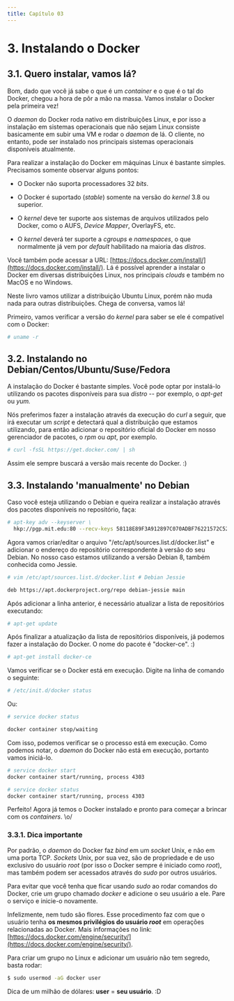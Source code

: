 ```yaml
---
title: Capítulo 03
---
```


# 3. Instalando o Docker

## 3.1. Quero instalar, vamos lá?

Bom, dado que você já sabe o que é um *container* e o que é o tal do
Docker, chegou a hora de pôr a mão na massa. Vamos instalar o Docker
pela primeira vez!

O *daemon* do Docker roda nativo em distribuições Linux, e por isso a
instalação em sistemas operacionais que não sejam Linux consiste
basicamente em subir uma VM e rodar o *daemon* de lá. O cliente, no
entanto, pode ser instalado nos principais sistemas operacionais
disponíveis atualmente.

Para realizar a instalação do Docker em máquinas Linux é bastante
simples. Precisamos somente observar alguns pontos:

-   O Docker não suporta processadores 32 *bits*.

-   O Docker é suportado (*stable*) somente na versão do *kernel* 3.8 ou superior.

-   O *kernel* deve ter suporte aos sistemas de arquivos utilizados pelo Docker, como o AUFS, *Device Mapper*, OverlayFS, etc.

-   O *kernel* deverá ter suporte a *cgroups* e *namespaces*, o que normalmente já vem por *default* habilitado na maioria das *distros*.

Você também pode acessar a URL:
[https://docs.docker.com/install/](https://docs.docker.com/install/).
Lá é possível aprender a instalar o Docker em diversas distribuições
Linux, nos principais *clouds* e também no MacOS e no Windows.

Neste livro vamos utilizar a distribuição Ubuntu Linux, porém não muda
nada para outras distribuições. Chega de conversa, vamos lá!

Primeiro, vamos verificar a versão do *kernel* para saber se ele é
compatível com o Docker:

```bash
# uname -r
```

## 3.2. Instalando no Debian/Centos/Ubuntu/Suse/Fedora

A instalação do Docker é bastante simples. Você pode optar por
instalá-lo utilizando os pacotes disponíveis para sua *distro* -- por
exemplo, o *apt-get* ou *yum.*

Nós preferimos fazer a instalação através da execução do *curl* a
seguir, que irá executar um *script* e detectará qual a distribuição que
estamos utilizando, para então adicionar o repositório oficial do Docker
em nosso gerenciador de pacotes, o *rpm* ou *apt*, por exemplo.

```bash
# curl -fsSL https://get.docker.com/ | sh
```

Assim ele sempre buscará a versão mais recente do Docker. :)

## 3.3. Instalando 'manualmente' no Debian

Caso você esteja utilizando o Debian e queira realizar a instalação
através dos pacotes disponíveis no repositório, faça:

```bash
# apt-key adv --keyserver \
  hkp://pgp.mit.edu:80 --recv-keys 58118E89F3A912897C070ADBF76221572C52609D
```

Agora vamos criar/editar o arquivo "/etc/apt/sources.list.d/docker.list"
e adicionar o endereço do repositório correspondente à versão do seu
Debian. No nosso caso estamos utilizando a versão Debian 8, também
conhecida como Jessie.

```bash
# vim /etc/apt/sources.list.d/docker.list # Debian Jessie

deb https://apt.dockerproject.org/repo debian-jessie main
```

Após adicionar a linha anterior, é necessário atualizar a lista de
repositórios executando:

```bash
# apt-get update
```

Após finalizar a atualização da lista de repositórios disponíveis, já
podemos fazer a instalação do Docker. O nome do pacote é "docker-ce". :)

```bash
# apt-get install docker-ce
```

Vamos verificar se o Docker está em execução. Digite na linha de comando
o seguinte:

```bash
# /etc/init.d/docker status
```

Ou:

```bash
# service docker status

docker container stop/waiting
```

Com isso, podemos verificar se o processo está em execução. Como podemos
notar, o *daemon* do Docker não está em execução, portanto vamos
iniciá-lo.

```bash
# service docker start
docker container start/running, process 4303

# service docker status
docker container start/running, process 4303
```

Perfeito! Agora já temos o Docker instalado e pronto para começar a
brincar com os *containers*. \\o/

### 3.3.1. Dica importante

Por padrão, o *daemon* do Docker faz *bind* em um *socket* Unix, e não
em uma porta TCP. *Sockets* Unix, por sua vez, são de propriedade e de
uso exclusivo do usuário *root* (por isso o Docker sempre é iniciado
como *root*), mas também podem ser acessados através do *sudo* por
outros usuários.

Para evitar que você tenha que ficar usando *sudo* ao rodar comandos do
Docker, crie um grupo chamado *docker* e adicione o seu usuário a ele.
Pare o serviço e inicie-o novamente.

Infelizmente, nem tudo são flores. Esse procedimento faz com que o
usuário tenha **os mesmos privilégios do usuário *root*** em operações
relacionadas ao Docker. Mais informações no link:
[https://docs.docker.com/engine/security/](https://docs.docker.com/engine/security/).

Para criar um grupo no Linux e adicionar um usuário não tem segredo,
basta rodar:

```bash
$ sudo usermod -aG docker user
```

Dica de um milhão de dólares: **user** = **seu usuário**. :D

